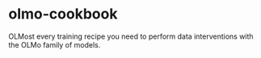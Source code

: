 # olmo-cookbook
OLMost every training recipe you need to perform data interventions with the OLMo family of models.
